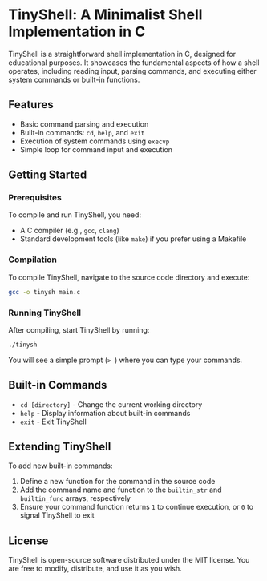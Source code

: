# TinyShell: A Minimalist Shell Implementation in C

TinyShell is a straightforward shell implementation in C, designed for educational purposes. It showcases the fundamental aspects of how a shell operates, including reading input, parsing commands, and executing either system commands or built-in functions.

## Features

- Basic command parsing and execution
- Built-in commands: `cd`, `help`, and `exit`
- Execution of system commands using `execvp`
- Simple loop for command input and execution

## Getting Started

### Prerequisites

To compile and run TinyShell, you need:
- A C compiler (e.g., `gcc`, `clang`)
- Standard development tools (like `make`) if you prefer using a Makefile

### Compilation

To compile TinyShell, navigate to the source code directory and execute:

```bash
gcc -o tinysh main.c
```

### Running TinyShell

After compiling, start TinyShell by running:

```bash
./tinysh
```

You will see a simple prompt (`> `) where you can type your commands.

## Built-in Commands

- `cd [directory]` - Change the current working directory
- `help` - Display information about built-in commands
- `exit` - Exit TinyShell

## Extending TinyShell

To add new built-in commands:
1. Define a new function for the command in the source code
2. Add the command name and function to the `builtin_str` and `builtin_func` arrays, respectively
3. Ensure your command function returns `1` to continue execution, or `0` to signal TinyShell to exit

## License

TinyShell is open-source software distributed under the MIT license. You are free to modify, distribute, and use it as you wish.

